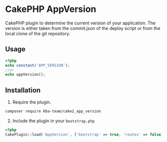 # CakePHP AppVersion

CakePHP plugin to determine the current version of your application. The version is either taken from the commit.json of the deploy script or from the local clone of the git repository.

## Usage

```php
<?php
echo constant('APP_VERSION');
//or
echo appVersion();
```

## Installation

1. Require the plugin.
```bash
composer require kba-team/cake2_app_version
```
2. Include the plugin in your `bootstrap.php`
```php
<?php
CakePlugin::load('AppVersion', ['bootstrap' => true, 'routes' => false]);
```
